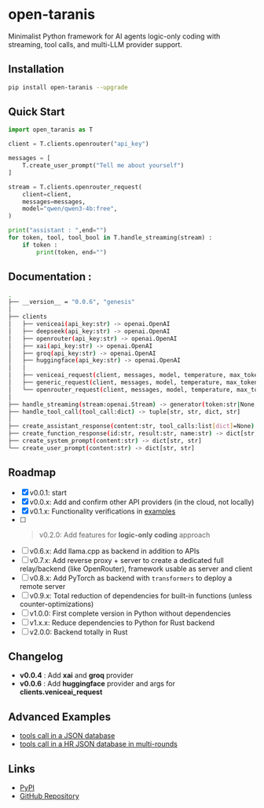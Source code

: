 # open-taranis

Minimalist Python framework for AI agents logic-only coding with streaming, tool calls, and multi-LLM provider support.

## Installation

```bash
pip install open-taranis --upgrade
```

## Quick Start

```python
import open_taranis as T

client = T.clients.openrouter("api_key")

messages = [
    T.create_user_prompt("Tell me about yourself")
]

stream = T.clients.openrouter_request(
    client=client,
    messages=messages,
    model="qwen/qwen3-4b:free", 
)

print("assistant : ",end="")
for token, tool, tool_bool in T.handle_streaming(stream) : 
    if token :
        print(token, end="")
```

## Documentation :

```bash
.
├── __version__ = "0.0.6", "genesis"
│
├── clients
│   ├── veniceai(api_key:str) -> openai.OpenAI
│   ├── deepseek(api_key:str) -> openai.OpenAI
│   ├── openrouter(api_key:str) -> openai.OpenAI
│   ├── xai(api_key:str) -> openai.OpenAI
│   ├── groq(api_key:str) -> openai.OpenAI
│   ├── huggingface(api_key:str) -> openai.OpenAI
│   │
│   ├── veniceai_request(client, messages, model, temperature, max_tokens, tools, include_venice_system_prompt, enable_web_search, enable_web_citations, disable_thinking, **kwargs) -> openai.Stream
│   ├── generic_request(client, messages, model, temperature, max_tokens, tools, **kwargs) -> openai.Stream
│   └── openrouter_request(client, messages, model, temperature, max_tokens, tools, **kwargs) -> openai.Stream
│
├── handle_streaming(stream:openai.Stream) -> generator(token:str|None, tool:list[dict]|None, tool_bool:bool)
├── handle_tool_call(tool_call:dict) -> tuple[str, str, dict, str]
│
├── create_assistant_response(content:str, tool_calls:list[dict]=None) -> dict[str, str]
├── create_function_response(id:str, result:str, name:str) -> dict[str, str, str]
├── create_system_prompt(content:str) -> dict[str, str]
└── create_user_prompt(content:str) -> dict[str, str]
```

## Roadmap

- [X]   v0.0.1: start
- [X]   v0.0.x: Add and confirm other API providers (in the cloud, not locally)
- [X]   v0.1.x: Functionality verifications in [examples](https://github.com/SyntaxError4Life/open-taranis/blob/main/examples/)
- [ ] > v0.2.0: Add features for **logic-only coding** approach
- [ ]   v0.6.x: Add llama.cpp as backend in addition to APIs
- [ ]   v0.7.x: Add reverse proxy + server to create a dedicated full relay/backend (like OpenRouter), framework usable as server and client
- [ ]   v0.8.x: Add PyTorch as backend with `transformers` to deploy a remote server
- [ ]   v0.9.x: Total reduction of dependencies for built-in functions (unless counter-optimizations)
- [ ]   v1.0.0: First complete version in Python without dependencies
- [ ]   v1.x.x: Reduce dependencies to Python for Rust backend
- [ ]   v2.0.0: Backend totally in Rust

## Changelog

- **v0.0.4** : Add **xai** and **groq** provider
- **v0.0.6** : Add **huggingface** provider and args for **clients.veniceai_request**

## Advanced Examples

- [tools call in a JSON database](https://github.com/SyntaxError4Life/open-taranis/blob/main/examples/test_json_database.py)
- [tools call in a HR JSON database in multi-rounds](https://github.com/SyntaxError4Life/open-taranis/blob/main/examples/test_HR_json_database.py)

## Links

- [PyPI](https://pypi.org/project/open-taranis/)
- [GitHub Repository](https://github.com/SyntaxError4Life/open-taranis)